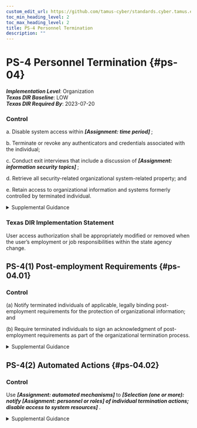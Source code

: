 ```yaml
---
custom_edit_url: https://github.com/tamus-cyber/standards.cyber.tamus.edu/tree/main/static/content/tamus.edu/TAMUS_profile.xml
toc_min_heading_level: 2
toc_max_heading_level: 2
title: PS-4 Personnel Termination
description: ""
---
```


# PS-4 Personnel Termination {#ps-04}

_**Implementation Level**_: Organization\
_**Texas DIR Baseline**_: LOW\
_**Texas DIR Required By**_: 2023-07-20

### Control

a. Disable system access within <strong> <em>[Assignment: time period]</em> </strong>;

b. Terminate or revoke any authenticators and credentials associated with the individual;

c. Conduct exit interviews that include a discussion of <strong> <em>[Assignment: information security topics]</em> </strong>;

d. Retrieve all security-related organizational system-related property; and

e. Retain access to organizational information and systems formerly controlled by terminated individual.

<details>
  <summary>Supplemental Guidance</summary>

System property includes hardware authentication tokens, system administration technical manuals, keys, identification cards, and building passes. Exit interviews ensure that terminated individuals understand the security constraints imposed by being former employees and that proper accountability is achieved for system-related property. Security topics at exit interviews include reminding individuals of nondisclosure agreements and potential limitations on future employment. Exit interviews may not always be possible for some individuals, including in cases related to the unavailability of supervisors, illnesses, or job abandonment. Exit interviews are important for individuals with security clearances. The timely execution of termination actions is essential for individuals who have been terminated for cause. In certain situations, organizations consider disabling the system accounts of individuals who are being terminated prior to the individuals being notified.

</details>

### Texas DIR Implementation Statement

User access authorization shall be appropriately modified or removed when the user’s employment or job responsibilities within the state agency change.

## PS-4(1) Post-employment Requirements {#ps-04.01}

### Control

(a) Notify terminated individuals of applicable, legally binding post-employment requirements for the protection of organizational information; and

(b) Require terminated individuals to sign an acknowledgment of post-employment requirements as part of the organizational termination process.

<details>
  <summary>Supplemental Guidance</summary>

Organizations consult with the Office of the General Counsel regarding matters of post-employment requirements on terminated individuals.

</details>

## PS-4(2) Automated Actions {#ps-04.02}

### Control

Use <strong> <em>[Assignment: automated mechanisms]</em> </strong> to <strong> <em>[Selection (one or more): notify <strong> <em>[Assignment: personnel or roles]</em> </strong> of individual termination actions; disable access to system resources]</em> </strong>.

<details>
  <summary>Supplemental Guidance</summary>

In organizations with many employees, not all personnel who need to know about termination actions receive the appropriate notifications, or if such notifications are received, they may not occur in a timely manner. Automated mechanisms can be used to send automatic alerts or notifications to organizational personnel or roles when individuals are terminated. Such automatic alerts or notifications can be conveyed in a variety of ways, including via telephone, electronic mail, text message, or websites. Automated mechanisms can also be employed to quickly and thoroughly disable access to system resources after an employee is terminated.

</details>


